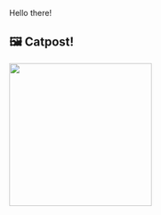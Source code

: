 Hello there!



## 🖼️ Catpost!

<sub>
    <img src="https://cdn2.thecatapi.com/images/zbJS_6UAL.jpg" height="256">
</sub>


